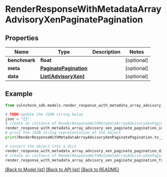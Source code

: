 # RenderResponseWithMetadataArrayAdvisoryXenPaginatePagination


## Properties

Name | Type | Description | Notes
------------ | ------------- | ------------- | -------------
**benchmark** | **float** |  | [optional] 
**meta** | [**PaginatePagination**](PaginatePagination.md) |  | [optional] 
**data** | [**List[AdvisoryXen]**](AdvisoryXen.md) |  | [optional] 

## Example

```python
from vulncheck_sdk.models.render_response_with_metadata_array_advisory_xen_paginate_pagination import RenderResponseWithMetadataArrayAdvisoryXenPaginatePagination

# TODO update the JSON string below
json = "{}"
# create an instance of RenderResponseWithMetadataArrayAdvisoryXenPaginatePagination from a JSON string
render_response_with_metadata_array_advisory_xen_paginate_pagination_instance = RenderResponseWithMetadataArrayAdvisoryXenPaginatePagination.from_json(json)
# print the JSON string representation of the object
print(RenderResponseWithMetadataArrayAdvisoryXenPaginatePagination.to_json())

# convert the object into a dict
render_response_with_metadata_array_advisory_xen_paginate_pagination_dict = render_response_with_metadata_array_advisory_xen_paginate_pagination_instance.to_dict()
# create an instance of RenderResponseWithMetadataArrayAdvisoryXenPaginatePagination from a dict
render_response_with_metadata_array_advisory_xen_paginate_pagination_from_dict = RenderResponseWithMetadataArrayAdvisoryXenPaginatePagination.from_dict(render_response_with_metadata_array_advisory_xen_paginate_pagination_dict)
```
[[Back to Model list]](../README.md#documentation-for-models) [[Back to API list]](../README.md#documentation-for-api-endpoints) [[Back to README]](../README.md)


